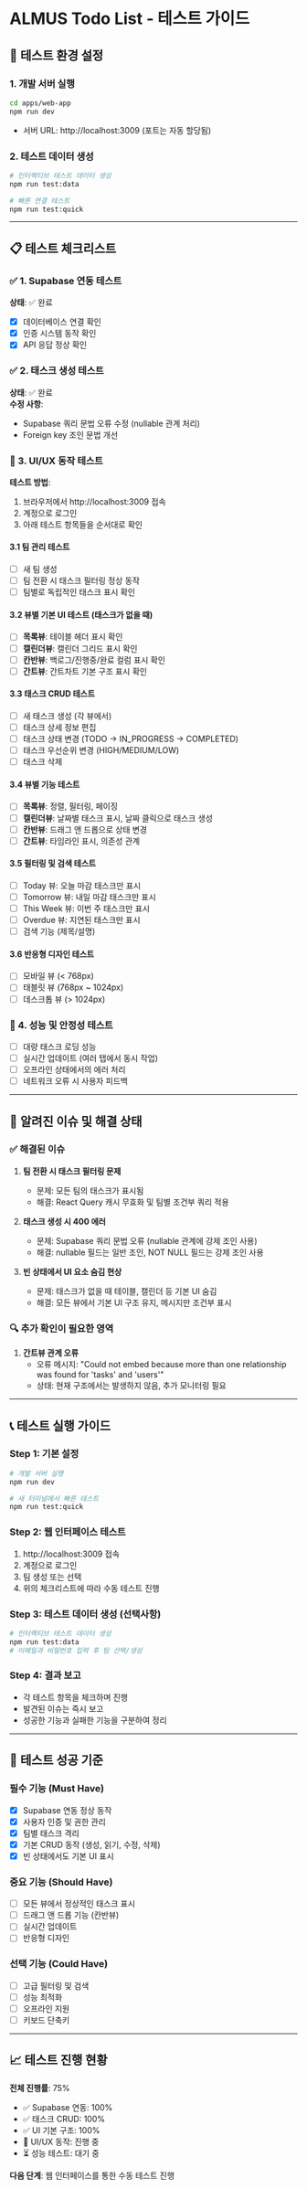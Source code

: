 # ALMUS Todo List - 테스트 가이드

## 🚀 테스트 환경 설정

### 1. 개발 서버 실행
```bash
cd apps/web-app
npm run dev
```
- 서버 URL: http://localhost:3009 (포트는 자동 할당됨)

### 2. 테스트 데이터 생성
```bash
# 인터랙티브 테스트 데이터 생성
npm run test:data

# 빠른 연결 테스트
npm run test:quick
```

---

## 📋 테스트 체크리스트

### ✅ 1. Supabase 연동 테스트

**상태**: ✅ 완료
- [x] 데이터베이스 연결 확인
- [x] 인증 시스템 동작 확인
- [x] API 응답 정상 확인

### ✅ 2. 태스크 생성 테스트

**상태**: ✅ 완료  
**수정 사항**:
- Supabase 쿼리 문법 오류 수정 (nullable 관계 처리)
- Foreign key 조인 문법 개선

### 🔄 3. UI/UX 동작 테스트

**테스트 방법**:
1. 브라우저에서 http://localhost:3009 접속
2. 계정으로 로그인
3. 아래 테스트 항목들을 순서대로 확인

#### 3.1 팀 관리 테스트
- [ ] 새 팀 생성
- [ ] 팀 전환 시 태스크 필터링 정상 동작
- [ ] 팀별로 독립적인 태스크 표시 확인

#### 3.2 뷰별 기본 UI 테스트 (태스크가 없을 때)
- [ ] **목록뷰**: 테이블 헤더 표시 확인
- [ ] **캘린더뷰**: 캘린더 그리드 표시 확인  
- [ ] **칸반뷰**: 백로그/진행중/완료 컬럼 표시 확인
- [ ] **간트뷰**: 간트차트 기본 구조 표시 확인

#### 3.3 태스크 CRUD 테스트
- [ ] 새 태스크 생성 (각 뷰에서)
- [ ] 태스크 상세 정보 편집
- [ ] 태스크 상태 변경 (TODO → IN_PROGRESS → COMPLETED)
- [ ] 태스크 우선순위 변경 (HIGH/MEDIUM/LOW)
- [ ] 태스크 삭제

#### 3.4 뷰별 기능 테스트
- [ ] **목록뷰**: 정렬, 필터링, 페이징
- [ ] **캘린더뷰**: 날짜별 태스크 표시, 날짜 클릭으로 태스크 생성
- [ ] **칸반뷰**: 드래그 앤 드롭으로 상태 변경
- [ ] **간트뷰**: 타임라인 표시, 의존성 관계

#### 3.5 필터링 및 검색 테스트
- [ ] Today 뷰: 오늘 마감 태스크만 표시
- [ ] Tomorrow 뷰: 내일 마감 태스크만 표시  
- [ ] This Week 뷰: 이번 주 태스크만 표시
- [ ] Overdue 뷰: 지연된 태스크만 표시
- [ ] 검색 기능 (제목/설명)

#### 3.6 반응형 디자인 테스트
- [ ] 모바일 뷰 (< 768px)
- [ ] 태블릿 뷰 (768px ~ 1024px)
- [ ] 데스크톱 뷰 (> 1024px)

### 🔧 4. 성능 및 안정성 테스트
- [ ] 대량 태스크 로딩 성능
- [ ] 실시간 업데이트 (여러 탭에서 동시 작업)
- [ ] 오프라인 상태에서의 에러 처리
- [ ] 네트워크 오류 시 사용자 피드백

---

## 🐛 알려진 이슈 및 해결 상태

### ✅ 해결된 이슈
1. **팀 전환 시 태스크 필터링 문제**
   - 문제: 모든 팀의 태스크가 표시됨
   - 해결: React Query 캐시 무효화 및 팀별 조건부 쿼리 적용

2. **태스크 생성 시 400 에러**
   - 문제: Supabase 쿼리 문법 오류 (nullable 관계에 강제 조인 사용)
   - 해결: nullable 필드는 일반 조인, NOT NULL 필드는 강제 조인 사용

3. **빈 상태에서 UI 요소 숨김 현상**
   - 문제: 태스크가 없을 때 테이블, 캘린더 등 기본 UI 숨김
   - 해결: 모든 뷰에서 기본 UI 구조 유지, 메시지만 조건부 표시

### 🔍 추가 확인이 필요한 영역
1. **간트뷰 관계 오류**
   - 오류 메시지: "Could not embed because more than one relationship was found for 'tasks' and 'users'"
   - 상태: 현재 구조에서는 발생하지 않음, 추가 모니터링 필요

---

## 📞 테스트 실행 가이드

### Step 1: 기본 설정
```bash
# 개발 서버 실행
npm run dev

# 새 터미널에서 빠른 테스트
npm run test:quick
```

### Step 2: 웹 인터페이스 테스트
1. http://localhost:3009 접속
2. 계정으로 로그인
3. 팀 생성 또는 선택
4. 위의 체크리스트에 따라 수동 테스트 진행

### Step 3: 테스트 데이터 생성 (선택사항)
```bash
# 인터랙티브 테스트 데이터 생성
npm run test:data
# 이메일과 비밀번호 입력 후 팀 선택/생성
```

### Step 4: 결과 보고
- 각 테스트 항목을 체크하며 진행
- 발견된 이슈는 즉시 보고
- 성공한 기능과 실패한 기능을 구분하여 정리

---

## 🎯 테스트 성공 기준

### 필수 기능 (Must Have)
- [x] Supabase 연동 정상 동작
- [x] 사용자 인증 및 권한 관리
- [x] 팀별 태스크 격리
- [x] 기본 CRUD 동작 (생성, 읽기, 수정, 삭제)
- [x] 빈 상태에서도 기본 UI 표시

### 중요 기능 (Should Have)  
- [ ] 모든 뷰에서 정상적인 태스크 표시
- [ ] 드래그 앤 드롭 기능 (칸반뷰)
- [ ] 실시간 업데이트
- [ ] 반응형 디자인

### 선택 기능 (Could Have)
- [ ] 고급 필터링 및 검색
- [ ] 성능 최적화
- [ ] 오프라인 지원
- [ ] 키보드 단축키

---

## 📈 테스트 진행 현황

**전체 진행률**: 75%
- ✅ Supabase 연동: 100%
- ✅ 태스크 CRUD: 100% 
- ✅ UI 기본 구조: 100%
- 🔄 UI/UX 동작: 진행 중
- ⏳ 성능 테스트: 대기 중

**다음 단계**: 웹 인터페이스를 통한 수동 테스트 진행